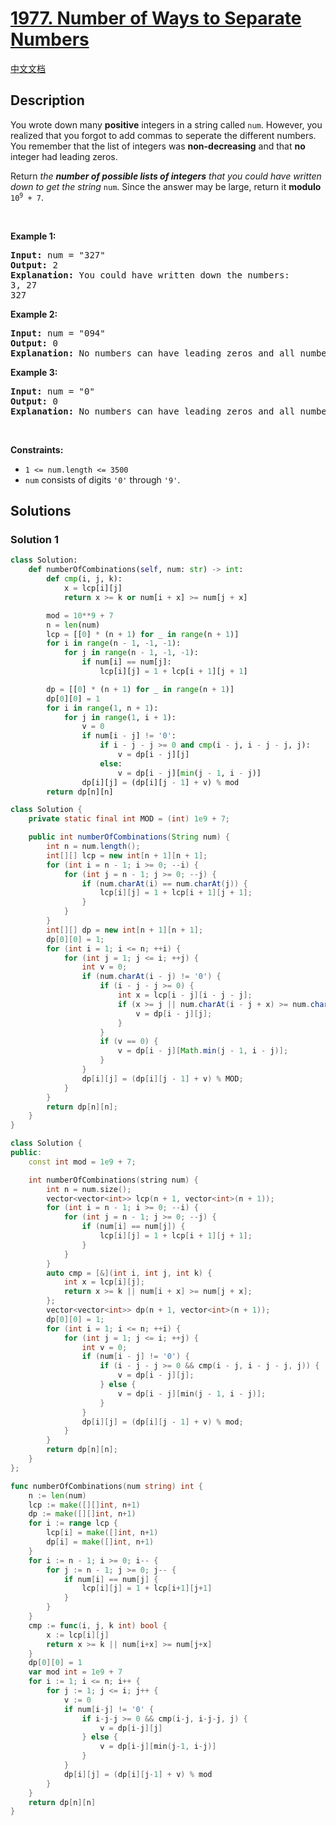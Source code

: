 # [1977. Number of Ways to Separate Numbers](https://leetcode.com/problems/number-of-ways-to-separate-numbers)

[中文文档](/solution/1900-1999/1977.Number%20of%20Ways%20to%20Separate%20Numbers/README.md)

## Description

<p>You wrote down many <strong>positive</strong> integers in a string called <code>num</code>. However, you realized that you forgot to add commas to seperate the different numbers. You remember that the list of integers was <strong>non-decreasing</strong> and that <strong>no</strong> integer had leading zeros.</p>

<p>Return <em>the <strong>number of possible lists of integers</strong> that you could have written down to get the string </em><code>num</code>. Since the answer may be large, return it <strong>modulo</strong> <code>10<sup>9</sup> + 7</code>.</p>

<p>&nbsp;</p>
<p><strong class="example">Example 1:</strong></p>

<pre>
<strong>Input:</strong> num = &quot;327&quot;
<strong>Output:</strong> 2
<strong>Explanation:</strong> You could have written down the numbers:
3, 27
327
</pre>

<p><strong class="example">Example 2:</strong></p>

<pre>
<strong>Input:</strong> num = &quot;094&quot;
<strong>Output:</strong> 0
<strong>Explanation:</strong> No numbers can have leading zeros and all numbers must be positive.
</pre>

<p><strong class="example">Example 3:</strong></p>

<pre>
<strong>Input:</strong> num = &quot;0&quot;
<strong>Output:</strong> 0
<strong>Explanation:</strong> No numbers can have leading zeros and all numbers must be positive.
</pre>

<p>&nbsp;</p>
<p><strong>Constraints:</strong></p>

<ul>
	<li><code>1 &lt;= num.length &lt;= 3500</code></li>
	<li><code>num</code> consists of digits <code>&#39;0&#39;</code> through <code>&#39;9&#39;</code>.</li>
</ul>

## Solutions

### Solution 1

<!-- tabs:start -->

```python
class Solution:
    def numberOfCombinations(self, num: str) -> int:
        def cmp(i, j, k):
            x = lcp[i][j]
            return x >= k or num[i + x] >= num[j + x]

        mod = 10**9 + 7
        n = len(num)
        lcp = [[0] * (n + 1) for _ in range(n + 1)]
        for i in range(n - 1, -1, -1):
            for j in range(n - 1, -1, -1):
                if num[i] == num[j]:
                    lcp[i][j] = 1 + lcp[i + 1][j + 1]

        dp = [[0] * (n + 1) for _ in range(n + 1)]
        dp[0][0] = 1
        for i in range(1, n + 1):
            for j in range(1, i + 1):
                v = 0
                if num[i - j] != '0':
                    if i - j - j >= 0 and cmp(i - j, i - j - j, j):
                        v = dp[i - j][j]
                    else:
                        v = dp[i - j][min(j - 1, i - j)]
                dp[i][j] = (dp[i][j - 1] + v) % mod
        return dp[n][n]
```

```java
class Solution {
    private static final int MOD = (int) 1e9 + 7;

    public int numberOfCombinations(String num) {
        int n = num.length();
        int[][] lcp = new int[n + 1][n + 1];
        for (int i = n - 1; i >= 0; --i) {
            for (int j = n - 1; j >= 0; --j) {
                if (num.charAt(i) == num.charAt(j)) {
                    lcp[i][j] = 1 + lcp[i + 1][j + 1];
                }
            }
        }
        int[][] dp = new int[n + 1][n + 1];
        dp[0][0] = 1;
        for (int i = 1; i <= n; ++i) {
            for (int j = 1; j <= i; ++j) {
                int v = 0;
                if (num.charAt(i - j) != '0') {
                    if (i - j - j >= 0) {
                        int x = lcp[i - j][i - j - j];
                        if (x >= j || num.charAt(i - j + x) >= num.charAt(i - j - j + x)) {
                            v = dp[i - j][j];
                        }
                    }
                    if (v == 0) {
                        v = dp[i - j][Math.min(j - 1, i - j)];
                    }
                }
                dp[i][j] = (dp[i][j - 1] + v) % MOD;
            }
        }
        return dp[n][n];
    }
}
```

```cpp
class Solution {
public:
    const int mod = 1e9 + 7;

    int numberOfCombinations(string num) {
        int n = num.size();
        vector<vector<int>> lcp(n + 1, vector<int>(n + 1));
        for (int i = n - 1; i >= 0; --i) {
            for (int j = n - 1; j >= 0; --j) {
                if (num[i] == num[j]) {
                    lcp[i][j] = 1 + lcp[i + 1][j + 1];
                }
            }
        }
        auto cmp = [&](int i, int j, int k) {
            int x = lcp[i][j];
            return x >= k || num[i + x] >= num[j + x];
        };
        vector<vector<int>> dp(n + 1, vector<int>(n + 1));
        dp[0][0] = 1;
        for (int i = 1; i <= n; ++i) {
            for (int j = 1; j <= i; ++j) {
                int v = 0;
                if (num[i - j] != '0') {
                    if (i - j - j >= 0 && cmp(i - j, i - j - j, j)) {
                        v = dp[i - j][j];
                    } else {
                        v = dp[i - j][min(j - 1, i - j)];
                    }
                }
                dp[i][j] = (dp[i][j - 1] + v) % mod;
            }
        }
        return dp[n][n];
    }
};
```

```go
func numberOfCombinations(num string) int {
	n := len(num)
	lcp := make([][]int, n+1)
	dp := make([][]int, n+1)
	for i := range lcp {
		lcp[i] = make([]int, n+1)
		dp[i] = make([]int, n+1)
	}
	for i := n - 1; i >= 0; i-- {
		for j := n - 1; j >= 0; j-- {
			if num[i] == num[j] {
				lcp[i][j] = 1 + lcp[i+1][j+1]
			}
		}
	}
	cmp := func(i, j, k int) bool {
		x := lcp[i][j]
		return x >= k || num[i+x] >= num[j+x]
	}
	dp[0][0] = 1
	var mod int = 1e9 + 7
	for i := 1; i <= n; i++ {
		for j := 1; j <= i; j++ {
			v := 0
			if num[i-j] != '0' {
				if i-j-j >= 0 && cmp(i-j, i-j-j, j) {
					v = dp[i-j][j]
				} else {
					v = dp[i-j][min(j-1, i-j)]
				}
			}
			dp[i][j] = (dp[i][j-1] + v) % mod
		}
	}
	return dp[n][n]
}
```

<!-- tabs:end -->

<!-- end -->
